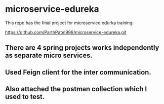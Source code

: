 # microservice-edureka

This repo has the final project for microservice edurka training

https://github.com/ParthPatel999/microservice-edureka.git


## There are 4 spring projects works independently as separate micro services.
## Used Feign client for the inter communication.
## Also attached the postman collection which I used to test.



